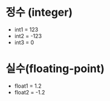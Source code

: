 # 정수 (integer)
- int1 = 123  <!--#양의 정수-->
- int2 = -123 <!--#음의 정수-->
- int3 = 0 <!--0-->

# 실수(floating-point)

- float1 = 1.2
- float2 = -1.2


